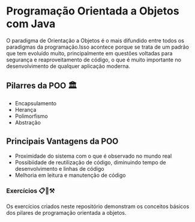 # Programação Orientada a Objetos com Java <OOP>

O paradigma de Orientação a Objetos é o mais difundido entre todos os paradigmas da programação.Isso acontece porque se trata de um padrão que tem evoluído muito, principalmente em questões voltadas para segurança e reaproveitamento de código, o que é muito importante no desenvolvimento de qualquer aplicação moderna.

## Pilarres da POO 🏛️

 * Encapsulamento
 * Herança
 * Polimorfismo
 * Abstração

## Principais Vantagens da POO 

 * Proximidade do sistema com o que é observado no mundo real
 * Possibiidade de reutilização de código, diminuindo tempo de desenvolvimento e linhas de código
 * Melhoria em leitura e manutenção de código

### Exercícios 📋📌⚒️

Os exercícios criados neste repositório demonstram os conceitos básicos dos pilares de programação orientada a objetos. 
 
